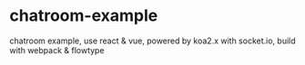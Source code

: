 # chatroom-example
chatroom example, use react &amp; vue, powered by koa2.x with socket.io, build with webpack &amp; flowtype
